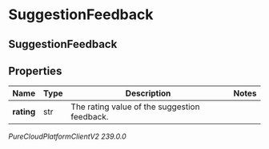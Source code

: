 # SuggestionFeedback

## SuggestionFeedback

## Properties

|Name | Type | Description | Notes|
|------------ | ------------- | ------------- | -------------|
| **rating** | str | The rating value of the suggestion feedback. | |



_PureCloudPlatformClientV2 239.0.0_
